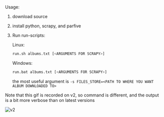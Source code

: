 Usage:

1. download source
2. install python, scrapy, and parfive
3. Run run-scripts:
   
    Linux:
    ```sh
    run.sh albums.txt [<ARGUMENTS FOR SCRAPY>]
    ```
    
    Windows:
    ```sh
    run.bat albums.txt [<ARGUMENTS FOR SCRAPY>]
    ```

    the most useful argument is `-s FILES_STORE=<PATH TO WHERE YOU WANT ALBUM DOWNLOADED TO>`

Note that this gif is recorded on v2, so command is different, and the output is a bit more verbose than on latest versions

![v2](https://github.com/dazzlemon/khinsider-downloader/assets/30831873/dc1b2fad-6a78-425c-ab88-519ccf7d5b33)
